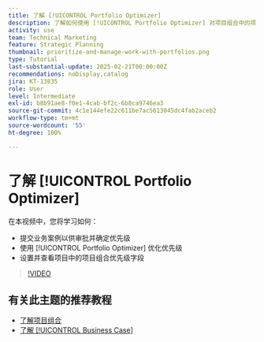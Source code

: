 ```yaml
---
title: 了解 [!UICONTROL Portfolio Optimizer]
description: 了解如何使用 [!UICONTROL Portfolio Optimizer] 对项目组合中的项目进行比较和优先排序。
activity: use
team: Technical Marketing
feature: Strategic Planning
thumbnail: prioritize-and-manage-work-with-portfolios.png
type: Tutorial
last-substantial-update: 2025-02-21T00:00:00Z
recommendations: noDisplay,catalog
jira: KT-13835
role: User
level: Intermediate
exl-id: b8b91ae8-f0e1-4cab-bf2c-6b8ca9746ea3
source-git-commit: 4c1e144efe22c611be7ac5613045dc4fab2aceb2
workflow-type: tm+mt
source-wordcount: '55'
ht-degree: 100%

---
```


# 了解 [!UICONTROL Portfolio Optimizer]

在本视频中，您将学习如何：

* 提交业务案例以供审批并确定优先级
* 使用 [!UICONTROL Portfolio Optimizer] 优化优先级
* 设置并查看项目中的项目组合优先级字段

>[!VIDEO](https://video.tv.adobe.com/v/3446275/?quality=12&learn=on&enablevpops)

## 有关此主题的推荐教程

* [了解项目组合](/help/portfolios-and-programs/overview-of-adobe-workfront-portfolios.md)
* [了解 [!UICONTROL Business Case]](/help/portfolios-and-programs/introduction-to-the-business-case.md)
